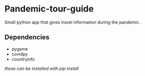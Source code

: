 # Pandemic-tour-guide
Small python app that gives travel information during the pandemic.


## Dependencies
<ul>
  <li>pygame</li>
  <li>covidpy</li>
  <li>countryinfo</li>
</ul>

*these can be installed with pip install*
